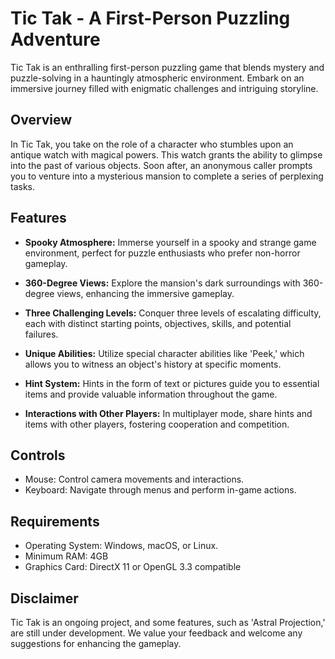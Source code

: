 # Tic Tak - A First-Person Puzzling Adventure

Tic Tak is an enthralling first-person puzzling game that blends mystery and puzzle-solving in a hauntingly atmospheric environment. Embark on an immersive journey filled with enigmatic challenges and intriguing storyline.

## Overview

In Tic Tak, you take on the role of a character who stumbles upon an antique watch with magical powers. This watch grants the ability to glimpse into the past of various objects. Soon after, an anonymous caller prompts you to venture into a mysterious mansion to complete a series of perplexing tasks.

## Features

- **Spooky Atmosphere:** Immerse yourself in a spooky and strange game environment, perfect for puzzle enthusiasts who prefer non-horror gameplay.

- **360-Degree Views:** Explore the mansion's dark surroundings with 360-degree views, enhancing the immersive gameplay.

- **Three Challenging Levels:** Conquer three levels of escalating difficulty, each with distinct starting points, objectives, skills, and potential failures.

- **Unique Abilities:** Utilize special character abilities like 'Peek,' which allows you to witness an object's history at specific moments.

- **Hint System:** Hints in the form of text or pictures guide you to essential items and provide valuable information throughout the game.

- **Interactions with Other Players:** In multiplayer mode, share hints and items with other players, fostering cooperation and competition.

## Controls

- Mouse: Control camera movements and interactions.
- Keyboard: Navigate through menus and perform in-game actions.

## Requirements

- Operating System: Windows, macOS, or Linux.
- Minimum RAM: 4GB
- Graphics Card: DirectX 11 or OpenGL 3.3 compatible

## Disclaimer

Tic Tak is an ongoing project, and some features, such as 'Astral Projection,' are still under development. We value your feedback and welcome any suggestions for enhancing the gameplay.
